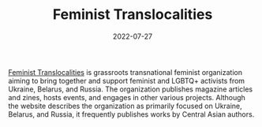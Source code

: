 ﻿---
title: "Feminist Translocalities"
linkTitle: "Feminist Translocalities"
contributor: ["Aizada Arystanbek"]
date: 2022-07-27
countries: ["Kazakhstan"]
category: ["INGO"]
tags: ["civil society", "feminist INGO", "feminism", "LGBTQ"]
date_start: []
date_end: []
data_type: ["art", "narratives", "discourse"] 
language: ["English", "Russian"]
description: 
  A grassroots transnational feminist organization aiming to bring together and support feminist and LGBTQ+ activists from Ukraine, Belarus, and Russia.
---

[Feminist Translocalities](https://feminisms.co/) is grassroots transnational feminist organization aiming to bring together and support feminist and LGBTQ+ activists from Ukraine, Belarus, and Russia. The organization publishes magazine articles and zines, hosts events, and engages in other various projects. Although the website describes the organization as primarily focused on Ukraine, Belarus, and Russia, it frequently publishes works by Central Asian authors. 

